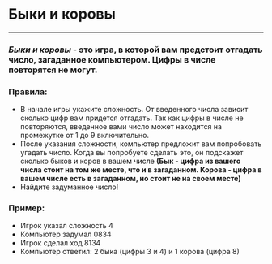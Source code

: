 # **Быки и коровы**
----
### *Быки и коровы* - это игра, в которой вам предстоит отгадать число, загаданное компьютером. Цифры в числе повторятся не могут.

### **Правила**:
- В начале игры укажите сложность. От введенного числа зависит сколько цифр вам придется отгадать. Так как цифры в числе не повторяются, введенное вами число может находится на промежутке от 1 до 9 включительно.
- После указания сложности, компьютер предложит вам попробовать угадать число. Когда вы попробуете сделать это, он подскажет сколько быков и коров в вашем числе **(Бык - цифра из вашего числа стоит на том же месте, что и в загаданном. Корова - цифра в вашем числе есть в загаданном, но стоит не на своем месте)**
- Найдите задуманное число!

### **Пример**:
- Игрок указал сложность 4
- Компьютер задумал 0834
- Игрок сделал ход 8134
- Компьютер ответил: 2 быка (цифры 3 и 4) и 1 корова (цифра 8)

